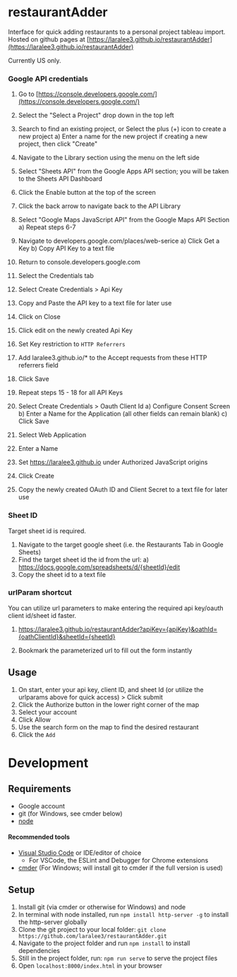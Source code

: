 # restaurantAdder
Interface for quick adding restaurants to a personal project tableau import. Hosted on github pages at [https://laralee3.github.io/restaurantAdder](https://laralee3.github.io/restaurantAdder)

Currently US only. 

### Google API credentials
1) Go to [https://console.developers.google.com/](https://console.developers.google.com/)
2) Select the "Select a Project" drop down in the top left
3) Search to find an existing project, or Select the plus (+) icon to create a new project
	a) Enter a name for the new project if creating a new project, then click "Create"
4) Navigate to the Library section using the menu on the left side
5) Select "Sheets API" from the Google Apps API section; you will be taken to the Sheets API Dashboard
6) Click the Enable button at the top of the screen
7) Click the back arrow to navigate back to the API Library
8) Select "Google Maps JavaScript API" from the Google Maps API Section
	a) Repeat steps 6-7
9) Navigate to developers.google.com/places/web-serice
	a) Click Get a Key
	b) Copy API Key to a text file
10) Return to console.developers.google.com
11) Select the Credentials tab
12) Select Create Credentials > Api Key
13) Copy and Paste the API key to a text file for later use
14) Click on Close
15) Click edit on the newly created Api Key
16) Set Key restriction to `HTTP Referrers` 
17) Add laralee3.github.io/* to the Accept requests from these HTTP referrers field
18) Click Save
19) Repeat steps 15 - 18 for all API Keys

20) Select Create Credentials > Oauth Client Id
	a) Configure Consent Screen
	b) Enter a Name for the Application (all other fields can remain blank)
	c) Click Save
21) Select Web Application
22) Enter a Name
23) Set https://laralee3.github.io under Authorized JavaScript origins
24) Click Create
25) Copy the newly created OAuth ID and Client Secret to a text file for later use

### Sheet ID
Target sheet id is required. 

1) Navigate to the target google sheet (i.e. the Restaurants Tab in Google Sheets)
2) Find the target sheet id the id from the url:
	a) https://docs.google.com/spreadsheets/d/{sheetId}/edit
3) Copy the sheet id to a text file

### urlParam shortcut
You can utilize url parameters to make entering the required api key/oauth client id/sheet id faster. 

1)  https://laralee3.github.io/restaurantAdder?apiKey={apiKey}&oathId={oathClientId}&sheetId={sheetId}

2) Bookmark the parameterized url to fill out the form instantly

## Usage
1) On start, enter your api key, client ID, and sheet Id (or utilize the urlparams above for quick access) > Click submit
2) Click the Authorize button in the lower right corner of the map
3) Select your account
4) Click Allow
3) Use the search form on the map to find the desired restaurant
4) Click the `Add`

# Development

## Requirements
- Google account
- git (for Windows, see cmder below)
- [node](https://nodejs.org/en/)

#### Recommended tools
- [Visual Studio Code](https://code.visualstudio.com/) or IDE/editor of choice
	- For VSCode, the ESLint and Debugger for Chrome extensions
- [cmder](http://cmder.net/) (For Windows; will install git to cmder if the full version is used)

## Setup
1) Install git (via cmder or otherwise for Windows) and node
1) In terminal with node installed, run `npm install http-server -g` to install the http-server globally
1) Clone the git project to your local folder: `git clone https://github.com/laralee3/restaurantAdder.git`
1) Navigate to the project folder and run `npm install` to install dependencies
1) Still in the project folder, run: `npm run serve` to serve the project files
1) Open `localhost:8000/index.html` in your browser
